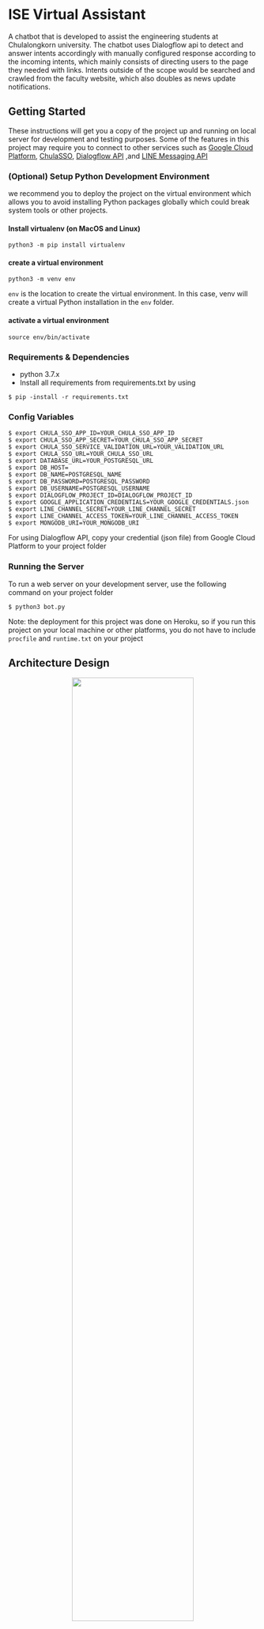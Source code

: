 # ISE Virtual Assistant
A chatbot that is developed to assist the engineering students at Chulalongkorn university. The chatbot uses Dialogflow api to detect and answer intents accordingly with manually configured response according to the incoming intents, which mainly consists of directing users to the page they needed with links. Intents outside of the scope would be searched and crawled from the faculty website, which also doubles as news update notifications.

## Getting Started

These instructions will get you a copy of the project up and running on local server for development and testing purposes.
Some of the features in this project may require you to connect to other services such as <a href="https://cloud.google.com/">Google Cloud Platform</a>, <a href="https://account.it.chula.ac.th/wiki/doku.php">ChulaSSO</a>, 
<a href="https://cloud.google.com/dialogflow-enterprise/docs/reference/rest/v2-overview">Dialogflow API</a> ,and <a href="https://developers.line.biz/en/services/messaging-api/">LINE Messaging API</a>

### (Optional) Setup Python Development Environment
we recommend you to deploy the project on the virtual environment which allows 
you to avoid installing Python packages globally which could break system tools or other projects.

#### Install virtualenv (on MacOS and Linux)
```
python3 -m pip install virtualenv
```
#### create a virtual environment
```
python3 -m venv env
```
```env``` is the location to create the virtual environment.
In this case, venv will create a virtual Python installation in the ```env``` folder.

#### activate a virtual environment
```
source env/bin/activate
```

### Requirements & Dependencies

* python 3.7.x
* Install all requirements from requirements.txt by using
```
$ pip -install -r requirements.txt
```

### Config Variables


```
$ export CHULA_SSO_APP_ID=YOUR_CHULA_SSO_APP_ID
$ export CHULA_SSO_APP_SECRET=YOUR_CHULA_SSO_APP_SECRET
$ export CHULA_SSO_SERVICE_VALIDATION_URL=YOUR_VALIDATION_URL
$ export CHULA_SSO_URL=YOUR_CHULA_SSO_URL
$ export DATABASE_URL=YOUR_POSTGRESQL_URL
$ export DB_HOST=
$ export DB_NAME=POSTGRESQL_NAME
$ export DB_PASSWORD=POSTGRESQL_PASSWORD
$ export DB_USERNAME=POSTGRESQL_USERNAME
$ export DIALOGFLOW_PROJECT_ID=DIALOGFLOW_PROJECT_ID
$ export GOOGLE_APPLICATION_CREDENTIALS=YOUR_GOOGLE_CREDENTIALS.json
$ export LINE_CHANNEL_SECRET=YOUR_LINE_CHANNEL_SECRET
$ export LINE_CHANNEL_ACCESS_TOKEN=YOUR_LINE_CHANNEL_ACCESS_TOKEN
$ export MONGODB_URI=YOUR_MONGODB_URI
```
For using Dialogflow API, copy your credential (json file) from Google Cloud Platform to your project folder

### Running the Server
To run a web server on your development server, use the following command on your project folder
```
$ python3 bot.py
```
Note: the deployment for this project was done on Heroku, so if you run this project on your local machine or other platforms, you
do not have to include ```procfile``` and ```runtime.txt``` on your project

## Architecture Design
<div align="center"><img src="/Screenshots/ss3.png" width="70%" height="70%"></div>

## User Journey
<div align="center"><img src="/Screenshots/ss2.png" width="70%" height="70%"></div>

## Screenshots
<img src="/Screenshots/ss1.png" width="70%" height="70%"><img src="/Screenshots/ss4.png" width="40%" height="40%"><img src="/Screenshots/ss5.png" width="40%" height="40%">

